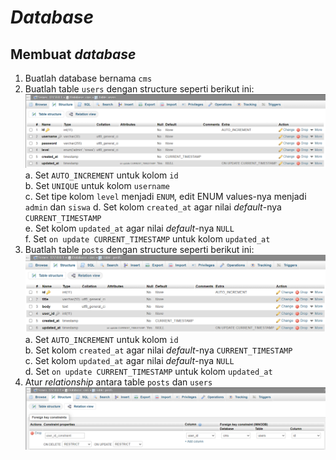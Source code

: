 # _Database_

## Membuat _database_

1. Buatlah database bernama `cms`
2. Buatlah table `users` dengan structure seperti berikut ini:
![table_users](./assets/1_table_users.png)
    a. Set `AUTO_INCREMENT` untuk kolom `id`<br>
    b. Set `UNIQUE` untuk kolom `username`<br>
    c. Set tipe kolom `level` menjadi `ENUM`, edit ENUM values-nya menjadi `admin` dan `siswa`
    d. Set kolom `created_at` agar nilai _default_-nya `CURRENT_TIMESTAMP`<br>
    e. Set kolom `updated_at` agar nilai _default_-nya `NULL`<br>
    f. Set `on update CURRENT_TIMESTAMP` untuk kolom `updated_at`<br>
3. Buatlah table `posts` dengan structure seperti berikut ini:
![table_posts](./assets/2_table_posts.png)
    a. Set `AUTO_INCREMENT` untuk kolom `id`<br>
    b. Set kolom `created_at` agar nilai _default_-nya `CURRENT_TIMESTAMP`<br>
    c. Set kolom `updated_at` agar nilai _default_-nya `NULL`<br>
    d. Set `on update CURRENT_TIMESTAMP` untuk kolom `updated_at`<br>
4. Atur _relationship_ antara table `posts` dan `users`
![relationship_posts](./assets/3_foreign_key_posts.png)
